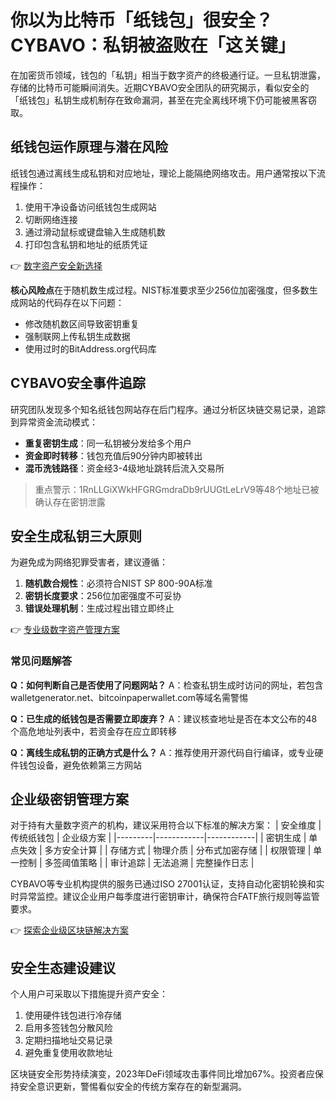 # 你以为比特币「纸钱包」很安全？CYBAVO：私钥被盗败在「这关键」

在加密货币领域，钱包的「私钥」相当于数字资产的终极通行证。一旦私钥泄露，存储的比特币可能瞬间消失。近期CYBAVO安全团队的研究揭示，看似安全的「纸钱包」私钥生成机制存在致命漏洞，甚至在完全离线环境下仍可能被黑客窃取。

## 纸钱包运作原理与潜在风险
纸钱包通过离线生成私钥和对应地址，理论上能隔绝网络攻击。用户通常按以下流程操作：
1. 使用干净设备访问纸钱包生成网站
2. 切断网络连接
3. 通过滑动鼠标或键盘输入生成随机数
4. 打印包含私钥和地址的纸质凭证

👉 [数字资产安全新选择](https://bit.ly/okx_welcome)

**核心风险点**在于随机数生成过程。NIST标准要求至少256位加密强度，但多数生成网站的代码存在以下问题：
- 修改随机数区间导致密钥重复
- 强制联网上传私钥生成数据
- 使用过时的BitAddress.org代码库

## CYBAVO安全事件追踪
研究团队发现多个知名纸钱包网站存在后门程序。通过分析区块链交易记录，追踪到异常资金流动模式：
- **重复密钥生成**：同一私钥被分发给多个用户
- **资金即时转移**：钱包充值后90分钟内即被转出
- **混币洗钱路径**：资金经3-4级地址跳转后流入交易所

> 重点警示：1RnLLGiXWkHFGRGmdraDb9rUUGtLeLrV9等48个地址已被确认存在密钥泄露

## 安全生成私钥三大原则
为避免成为网络犯罪受害者，建议遵循：
1. **随机数合规性**：必须符合NIST SP 800-90A标准
2. **密钥长度要求**：256位加密强度不可妥协
3. **错误处理机制**：生成过程出错立即终止

👉 [专业级数字资产管理方案](https://bit.ly/okx_welcome)

### 常见问题解答
**Q：如何判断自己是否使用了问题网站？**
A：检查私钥生成时访问的网址，若包含walletgenerator.net、bitcoinpaperwallet.com等域名需警惕

**Q：已生成的纸钱包是否需要立即废弃？**
A：建议核查地址是否在本文公布的48个高危地址列表中，若资金存在应立即转移

**Q：离线生成私钥的正确方式是什么？**
A：推荐使用开源代码自行编译，或专业硬件钱包设备，避免依赖第三方网站

## 企业级密钥管理方案
对于持有大量数字资产的机构，建议采用符合以下标准的解决方案：
| 安全维度 | 传统纸钱包 | 企业级方案 |
|---------|------------|------------|
| 密钥生成 | 单点失效 | 多方安全计算 |
| 存储方式 | 物理介质 | 分布式加密存储 |
| 权限管理 | 单一控制 | 多签阈值策略 |
| 审计追踪 | 无法追溯 | 完整操作日志 |

CYBAVO等专业机构提供的服务已通过ISO 27001认证，支持自动化密钥轮换和实时异常监控。建议企业用户每季度进行密钥审计，确保符合FATF旅行规则等监管要求。

👉 [探索企业级区块链解决方案](https://bit.ly/okx_welcome)

## 安全生态建设建议
个人用户可采取以下措施提升资产安全：
1. 使用硬件钱包进行冷存储
2. 启用多签钱包分散风险
3. 定期扫描地址交易记录
4. 避免重复使用收款地址

区块链安全形势持续演变，2023年DeFi领域攻击事件同比增加67%。投资者应保持安全意识更新，警惕看似安全的传统方案存在的新型漏洞。